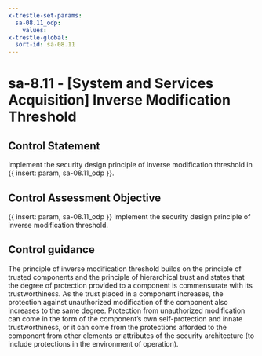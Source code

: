 ```yaml
---
x-trestle-set-params:
  sa-08.11_odp:
    values:
x-trestle-global:
  sort-id: sa-08.11
---
```


# sa-8.11 - \[System and Services Acquisition\] Inverse Modification Threshold

## Control Statement

Implement the security design principle of inverse modification threshold in {{ insert: param, sa-08.11_odp }}.

## Control Assessment Objective

{{ insert: param, sa-08.11_odp }} implement the security design principle of inverse modification threshold.

## Control guidance

The principle of inverse modification threshold builds on the principle of trusted components and the principle of hierarchical trust and states that the degree of protection provided to a component is commensurate with its trustworthiness. As the trust placed in a component increases, the protection against unauthorized modification of the component also increases to the same degree. Protection from unauthorized modification can come in the form of the component’s own self-protection and innate trustworthiness, or it can come from the protections afforded to the component from other elements or attributes of the security architecture (to include protections in the environment of operation).
